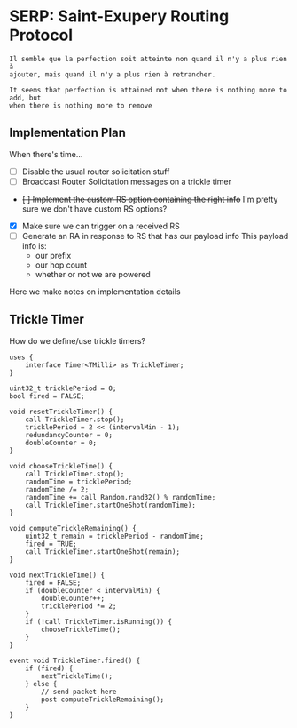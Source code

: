 SERP: Saint-Exupery Routing Protocol
==============================

```
Il semble que la perfection soit atteinte non quand il n'y a plus rien à
ajouter, mais quand il n'y a plus rien à retrancher.

It seems that perfection is attained not when there is nothing more to add, but
when there is nothing more to remove
```

## Implementation Plan

When there's time...
* [ ] Disable the usual router solicitation stuff
* [ ] Broadcast Router Solicitation messages on a trickle timer
* ~~[ ] Implement the custom RS option containing the right info~~
  I'm pretty sure we don't have custom RS options?
* [x] Make sure we can trigger on a received RS
* [ ] Generate an RA in response to RS that has our payload info
  This payload info is:
    * our prefix
    * our hop count
    * whether or not we are powered

Here we make notes on implementation details


## Trickle Timer

How do we define/use trickle timers?

```nesc
uses {
    interface Timer<TMilli> as TrickleTimer;
}

uint32_t tricklePeriod = 0;
bool fired = FALSE;

void resetTrickleTimer() {
    call TrickleTimer.stop();
    tricklePeriod = 2 << (intervalMin - 1);
    redundancyCounter = 0;
    doubleCounter = 0;
}

void chooseTrickleTime() {
    call TrickleTimer.stop();
    randomTime = tricklePeriod;
    randomTime /= 2;
    randomTime += call Random.rand32() % randomTime;
    call TrickleTimer.startOneShot(randomTime);
}

void computeTrickleRemaining() {
    uint32_t remain = tricklePeriod - randomTime;
    fired = TRUE;
    call TrickleTimer.startOneShot(remain);
}

void nextTrickleTime() {
    fired = FALSE;
    if (doubleCounter < intervalMin) {
        doubleCounter++;
        tricklePeriod *= 2;
    }
    if (!call TrickleTimer.isRunning()) {
        chooseTrickleTime();
    }
}

event void TrickleTimer.fired() {
    if (fired) {
        nextTrickleTime();
    } else {
        // send packet here
        post computeTrickleRemaining();
    }
}
```

